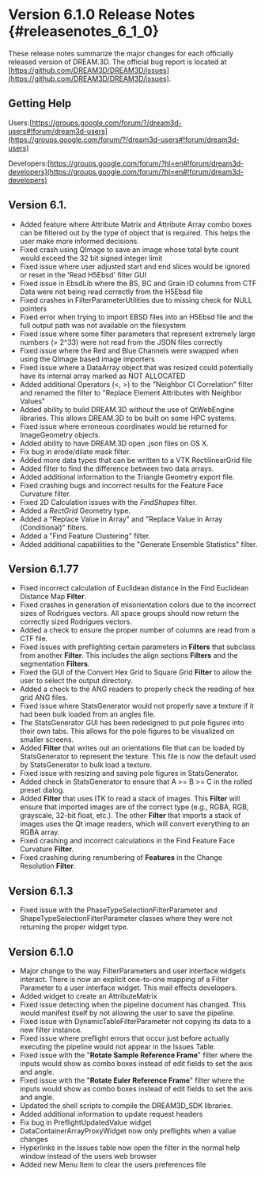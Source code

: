 Version 6.1.0 Release Notes {#releasenotes_6_1_0}
===========


These release notes summarize the major changes for each officially released version of DREAM.3D. The official bug report is located at [https://github.com/DREAM3D/DREAM3D/issues](https://github.com/DREAM3D/DREAM3D/issues).

## Getting Help ##

Users:[https://groups.google.com/forum/?/dream3d-users#!forum/dream3d-users](https://groups.google.com/forum/?/dream3d-users#!forum/dream3d-users)

Developers:[https://groups.google.com/forum/?hl=en#!forum/dream3d-developers](https://groups.google.com/forum/?hl=en#!forum/dream3d-developers)

## Version 6.1. ##
+ Added feature where Attribute Matrix and Attribute Array combo boxes can be filtered out by the type of object that is required. This helps the user make more informed decisions.
+ Fixed crash using QImage to save an image whose total byte count would exceed the 32 bit signed integer limit
+ Fixed issue where user adjusted start and end slices would be ignored or reset in the 'Read H5Ebsd' filter GUI
+ Fixed issue in EbsdLib where the BS, BC and Grain ID columns from CTF Data were not being read correctly from the H5Ebsd file
+ Fixed crashes in FilterParameterUtilities due to missing check for NULL pointers
+ Fixed error when trying to import EBSD files into an H5Ebsd file and the full output path was not available on the filesystem
+ Fixed issue where some filter parameters that represent extremely large numbers (> 2^33) were not read from the JSON files correctly
+ Fixed issue where the Red and Blue Channels were swapped when using the QImage based image importers
+ Fixed issue where a DataArray object that was resized could potentially have its internal array marked as NOT ALLOCATED
+ Added additional Operators (<, >) to the "Neighbor CI Correlation" filter and renamed the filter to "Replace Element Attributes with Neighbor Values"
+ Added ability to build DREAM.3D *without* the use of QtWebEngine libraries. This allows DREAM.3D to be built on some HPC systems.
+ Fixed issue where erroneous coordinates would be returned for ImageGeometry objects.
+ Added ability to have DREAM.3D open .json files on OS X.
+ Fix bug in erode/dilate mask filter.
+ Added more data types that can be written to a VTK RectilinearGrid file
+ Added filter to find the difference between two data arrays.
+ Added additional information to the Triangle Geometry export file.
+ Fixed crashing bugs and incorrect results for the Feature Face Curvature filter.
+ Fixed 2D Calculation issues with the *FindShapes* filter.
+ Added a *RectGrid* Geometry type.
+ Added a "Replace Value in Array" and "Replace Value in Array (Conditional)" filters.
+ Added a "Find Feature Clustering" filter.
+ Added additional capabilities to the "Generate Ensemble Statistics" filter.




## Version 6.1.77 ##

+ Fixed incorrect calculation of Euclidean distance in the Find Euclidean Distance Map **Filter**.
+ Fixed crashes in generation of misorientation colors due to the incorrect sizes of Rodrigues vectors. All space groups should now return the correctly sized Rodrigues vectors.
+ Added a check to ensure the proper number of columns are read from a CTF file.
+ Fixed issues with preflighting certain parameters in **Filters** that subclass from another **Filter**. This includes the align sections **Filters** and the segmentation **Filters**.
+ Fixed the GUI of the Convert Hex Grid to Square Grid **Filter** to allow the user to select the output directory.
+ Added a check to the ANG readers to properly check the reading of hex grid ANG files.
+ Fixed issue where StatsGenerator would not properly save a texture if it had been bulk loaded from an angles file.
+ The StatsGenerator GUI has been redesigned to put pole figures into their own tabs. This allows for the pole figures to be visualized on smaller screens.
+ Added **Filter** that writes out an orientations file that can be loaded by StatsGenerator to represent the texture. This file is now the default used by StatsGenerator to bulk load a texture. 
+ Fixed issue with resizing and saving pole figures in StatsGenerator.
+ Added check in StatsGenerator to ensure that A >= B >= C in the rolled preset dialog.
+ Added **Filter** that uses ITK to read a stack of images. This **Filter** will ensure that imported images are of the correct type (e.g., RGBA, RGB, grayscale, 32-bit float, etc.). The other **Filter** that imports a stack of images uses the Qt image readers, which will convert everything to an RGBA array.
+ Fixed crashing and incorrect calculations in the Find Feature Face Curvature **Filter**.
+ Fixed crashing during renumbering of **Features** in the Change Resolution **Filter**.

## Version 6.1.3 ##

+ Fixed issue with the PhaseTypeSelectionFilterParameter and ShapeTypeSelectionFilterParameter classes where they were not returning the proper widget type.

## Version 6.1.0 ##

+ Major change to the way FilterParameters and user interface widgets interact. There is now an explicit one-to-one mapping of a Filter Parameter to a user interface widget. This mail effects developers.
+ Added widget to create an AttributeMatrix
+ Fixed issue detecting when the pipeline document has changed. This would manifest itself by not allowing the user to save the pipeline.
+ Fixed issue with DynamicTableFilterParameter not copying its data to a new filter instance.
+ Fixed issue where preflight errors that occur just before actually executing the pipeline would not appear in the Issues Table.
+ Fixed issue with the "**Rotate Sample Reference Frame**" filter where the inputs would show as combo boxes instead of edit fields to set the axis and angle.
+ Fixed issue with the "**Rotate Euler Reference Frame**" filter where the inputs would show as combo boxes instead of edit fields to set the axis and angle.
+ Updated the shell scripts to compile the DREAM3D_SDK libraries.
+ Added additional information to update request headers
+ Fix bug in PreflightUpdatedValue widget
+ DataContainerArrayProxyWidget now only preflights when a value changes
+ Hyperlinks in the Issues table now open the filter in the normal help window instead of the users web browser
+ Added new Menu Item to clear the users preferences file
